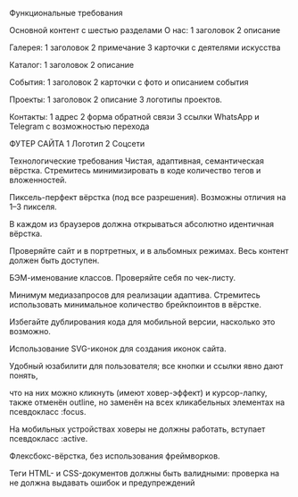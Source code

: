 Функциональные требования

Основной контент с шестью разделами
О нас:
1 заголовок
2 описание

Галерея:
1 заголовок
2 примечание
3 карточки с деятелями искусства

Каталог:
1 заголовок
2 описание

События:
1 заголовок
2 карточки с фото и описанием события

Проекты:
1 заголовок
2 описание 
3 логотипы проектов.

Контакты:
1 адрес
2 форма обратной связи
3 ссылки WhatsApp и Telegram с возможностью перехода

ФУТЕР САЙТА
1 Логотип
2 Соцсети


Технологические требования
Чистая, адаптивная, семантическая вёрстка. Стремитесь минимизировать
в коде количество тегов и вложенностей.

Пиксель-перфект вёрстка (под все разрешения). Возможны отличия на
1–3 пикселя.

В каждом из браузеров должна открываться абсолютно идентичная вёрстка.

Проверяйте сайт и в портретных, и в альбомных режимах. Весь контент
должен быть доступен.

БЭМ-именование классов. Проверяйте себя по чек-листу.

Минимум медиазапросов для реализации адаптива. Стремитесь
использовать минимальное количество брейкпоинтов в вёрстке.

Избегайте дублирования кода для мобильной версии, насколько это
возможно. 

Использование SVG-иконок для создания иконок сайта.

Удобный юзабилити для пользователя; все кнопки и ссылки явно дают
понять,

что на них можно кликнуть (имеют ховер-эффект) и курсор-лапку, также
отменён outline, но заменён на всех кликабельных элементах на 
псевдокласс :focus.

На мобильных устройствах ховеры не должны работать, вступает
псевдокласс :active.

Флексбокс-вёрстка, без использования фреймворков.

Теги HTML- и CSS-документов должны быть валидными: проверка
на не должна выдавать ошибок и предупреждений 
